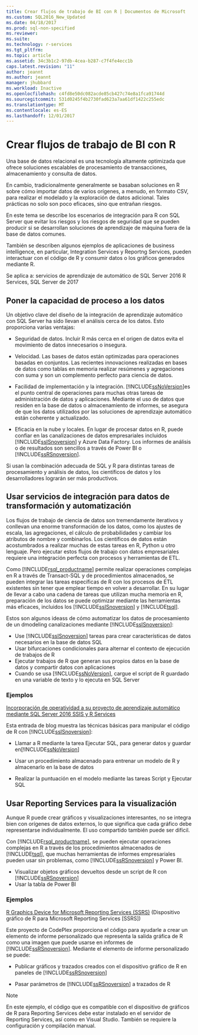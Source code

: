 ```yaml
---
title: Crear flujos de trabajo de BI con R | Documentos de Microsoft
ms.custom: SQL2016_New_Updated
ms.date: 04/18/2017
ms.prod: sql-non-specified
ms.reviewer: 
ms.suite: 
ms.technology: r-services
ms.tgt_pltfrm: 
ms.topic: article
ms.assetid: 34c3b1c2-97db-4cea-b287-c7f4fe4ecc1b
caps.latest.revision: "11"
author: jeannt
ms.author: jeannt
manager: jhubbard
ms.workload: Inactive
ms.openlocfilehash: c4fd8e50dc082acde85cb427c74e8a1fca91744d
ms.sourcegitcommit: 531d0245f4b2730fad623a7aa61df1422c255edc
ms.translationtype: MT
ms.contentlocale: es-ES
ms.lasthandoff: 12/01/2017
---
```

# <a name="creating-bi-workflows-with-r"></a>Crear flujos de trabajo de BI con R

Una base de datos relacional es una tecnología altamente optimizada que ofrece soluciones escalables de procesamiento de transacciones, almacenamiento y consulta de datos.

En cambio, tradicionalmente generalmente se basaban soluciones en R sobre cómo importar datos de varios orígenes, a menudo, en formato CSV, para realizar el modelado y la exploración de datos adicional. Tales prácticas no solo son poco eficaces, sino que entrañan riesgos.

En este tema se describe los escenarios de integración para R con SQL Server que evitar los riesgos y los riesgos de seguridad que se pueden producir si se desarrollan soluciones de aprendizaje de máquina fuera de la base de datos comunes.

También se describen algunos ejemplos de aplicaciones de business intelligence, en particular, Integration Services y Reportng Services, pueden interactuar con el código de R y consumir datos o los gráficos generados mediante R.

Se aplica a: servicios de aprendizaje de automático de SQL Server 2016 R Services, SQL Server de 2017

## <a name="bring-compute-power-to-the-data"></a>Poner la capacidad de proceso a los datos

Un objetivo clave del diseño de la integración de aprendizaje automático con SQL Server ha sido llevan el análisis cerca de los datos. Esto proporciona varias ventajas:

+ Seguridad de datos. Incluir R más cerca en el origen de datos evita el movimiento de datos innecesarios o insegura.

+ Velocidad. Las bases de datos están optimizadas para operaciones basadas en conjuntos. Las recientes innovaciones realizadas en bases de datos como tablas en memoria realizar resúmenes y agregaciones con suma y son un complemento perfecto para ciencia de datos.

+ Facilidad de implementación y la integración. [!INCLUDE[ssNoVersion](../../includes/ssnoversion-md.md)]es el punto central de operaciones para muchas otras tareas de administración de datos y aplicaciones. Mediante el uso de datos que residen en la base de datos o almacenamiento de informes, se asegura de que los datos utilizados por las soluciones de aprendizaje automático están coherente y actualizado. 

+ Eficacia en la nube y locales. En lugar de procesar datos en R, puede confiar en las canalizaciones de datos empresariales incluidos [!INCLUDE[ssISnoversion](../../includes/ssisnoversion-md.md)] y Azure Data Factory. Los informes de análisis o de resultados son sencillos a través de Power BI o [!INCLUDE[ssRSnoversion](../../includes/ssrsnoversion-md.md)].

Si usan la combinación adecuada de SQL y R para distintas tareas de procesamiento y análisis de datos, los científicos de datos y los desarrolladores lograrán ser más productivos.

## <a name="use-integration-services-for-data-transformation-and-automation"></a>Usar servicios de integración para datos de transformación y automatización

Los flujos de trabajo de ciencia de datos son tremendamente iterativos y conllevan una enorme transformación de los datos, como los ajustes de escala, las agregaciones, el cálculo de probabilidades y cambiar los atributos de nombre y combinarlos. Los científicos de datos están acostumbrados a realizar muchas de estas tareas en R, Python u otro lenguaje. Pero ejecutar estos flujos de trabajo con datos empresariales requiere una integración perfecta con procesos y herramientas de ETL.

Como [!INCLUDE[rsql_productname](../../includes/rsql-productname-md.md)] permite realizar operaciones complejas en R a través de Transact-SQL y de procedimientos almacenados, se pueden integrar las tareas específicas de R con los procesos de ETL existentes sin tener que emplear tiempo en volver a desarrollar. En su lugar de llevar a cabo una cadena de tareas que utilizan mucha memoria en R, preparación de los datos se puede optimizar mediante las herramientas más eficaces, incluidos los [!INCLUDE[ssISnoversion](../../includes/ssisnoversion-md.md)] y [!INCLUDE[tsql](../../includes/tsql-md.md)]. 

Estos son algunos ideass de cómo automatizar los datos de procesamiento de un dmodeling canalizaciones mediante [!INCLUDE[ssISnoversion](../../includes/ssisnoversion-md.md)]:

+ Use [!INCLUDE[ssISnoversion](../../includes/ssisnoversion-md.md)] tareas para crear características de datos necesarios en la base de datos SQL
+ Usar bifurcaciones condicionales para alternar el contexto de ejecución de trabajos de R
+ Ejecutar trabajos de R que generan sus propios datos en la base de datos y compartir datos con aplicaciones
+ Cuando se usa [!INCLUDE[ssNoVersion](../../includes/ssnoversion-md.md)], cargue el script de R guardado en una variable de texto y lo ejecuta en SQL Server

### <a name="examples"></a>Ejemplos

[Incorporación de operatividad a su proyecto de aprendizaje automático mediante SQL Server 2016 SSIS y R Services](https://blogs.msdn.microsoft.com/ssis/2016/01/11/operationalize-your-machine-learning-project-using-sql-server-2016-ssis-and-r-services/)  

Esta entrada de blog muestra las técnicas básicas para manipular el código de R con [!INCLUDE[ssISnoversion](../../includes/ssisnoversion-md.md)]: 

+ Llamar a R mediante la tarea Ejecutar SQL, para generar datos y guardar en[!INCLUDE[ssNoVersion](../../includes/ssnoversion-md.md)]

+ Usar un procedimiento almacenado para entrenar un modelo de R y almacenarlo en la base de datos

+ Realizar la puntuación en el modelo mediante las tareas Script y Ejecutar SQL

##  <a name="bkmk_ssrs"></a>Usar Reporting Services para la visualización

Aunque R puede crear gráficos y visualizaciones interesantes, no se integra bien con orígenes de datos externos, lo que significa que cada gráfico debe representarse individualmente. El uso compartido también puede ser difícil.

Con [!INCLUDE[rsql_productname](../../includes/rsql-productname-md.md)], se pueden ejecutar operaciones complejas en R a través de los procedimientos almacenados de [!INCLUDE[tsql](../../includes/tsql-md.md)], que muchas herramientas de informes empresariales pueden usar sin problemas, como [!INCLUDE[ssRSnoversion](../../includes/ssrsnoversion-md.md)] y Power BI.

+ Visualizar objetos gráficos devueltos desde un script de R con [!INCLUDE[ssRSnoversion](../../includes/ssrsnoversion-md.md)]
+ Usar la tabla de Power BI

### <a name="examples"></a>Ejemplos

[R Graphics Device for Microsoft Reporting Services (SSRS)](https://rgraphicsdevice.codeplex.com/) (Dispositivo gráfico de R para Microsoft Reporting Services [SSRS])

Este proyecto de CodePlex proporciona el código para ayudarle a crear un elemento de informe personalizado que representa la salida gráfica de R como una imagen que puede usarse en informes de [!INCLUDE[ssRSnoversion](../../includes/ssrsnoversion-md.md)].  Mediante el elemento de informe personalizado se puede:

+ Publicar gráficos y trazados creados con el dispositivo gráfico de R en paneles de [!INCLUDE[ssRSnoversion](../../includes/ssrsnoversion-md.md)]

+ Pasar parámetros de [!INCLUDE[ssRSnoversion](../../includes/ssrsnoversion-md.md)] a trazados de R

> [!NOTE]
> En este ejemplo, el código que es compatible con el dispositivo de gráficos de R para Reporting Services debe estar instalado en el servidor de Reporting Services, así como en Visual Studio. También se requiere la configuración y compilación manual.
